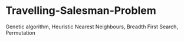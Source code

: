 # Travelling-Salesman-Problem
Genetic algorithm, Heuristic Nearest Neighbours, Breadth First Search, Permutation
